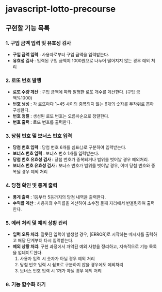 # javascript-lotto-precourse

## 구현할 기능 목록

### 1. 구입 금액 입력 및 유효성 검사

- **구입 금액 입력** : 사용자로부터 구입 금액을 입력받는다.
- **유효성 검사** : 입력된 구입 금액이 1000원으로 나누어 떨어지지 않는 경우 예외 처리

### 2. 로또 번호 발행

- **로또 수량 계산** : 구입 금액에 따라 발행한 로또 개수를 계산한다. (구입 금액%1000)
- **번호 생성** : 각 로또마다 1~45 사이의 중복되지 않는 6개의 숫자를 무작위로 뽑아 구성한다.
- **번호 정렬** : 생성된 로또 번호는 오름차순으로 정렬한다.
- **번호 출력** : 로또 번호를 출력한다.

### 3. 당첨 번호 및 보너스 번호 입력

- **당첨 번호 입력** : 당첨 번호 6개를 쉼표(,)로 구분하여 입력받는다.
- **보너스 번호 입력** : 보너스 번호 1개를 입력받는다.
- **당첨 번호 유효성 검사** : 당첨 번호가 중복되거나 범위를 벗어날 경우 예외처리.
- **보너스 번호 유효성 검사** : 보너스 번호가 범위를 벗어날 경우, 이미 당첨 번호와 중복될 경우 예외 처리

### 4. 당첨 확인 및 통계 출력

- **통계 출력** : 1등부터 5등까지의 당첨 내역을 출력한다.
- **수익률 계산** : 사용자의 수익률을 계산하여 소수점 둘째 자리에서 반올림하여 출력한다.

### 5. 에러 처리 및 예외 상황 관리

- **입력 오류 처리**: 잘못된 입력이 발생할 경우, [ERROR]로 시작하는 메시지를 출력하고 해당 단계부터 다시 입력받는다.
- **예외 상황 처리**: 구현 과정에서 파악된 예외 사항을 정리하고, 지속적으로 기능 목록을 업데이트한다.
  1. 사용자 입력 시 숫자가 아닐 경우 예외 처리
  2. 당첨 번호 입력 시 쉼표로 구분하지 않을 경우에도 예외처리
  3. 보너스 번호 입력 시 1개가 아닐 경우 예외 처리

### 6. 기능 함수화 하기
